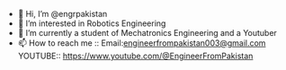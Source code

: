 - 👋 Hi, I’m @engrpakistan
- 👀 I’m interested in Robotics Engineering
- 🌱 I’m currently a student of Mechatronics Engineering and a Youtuber 
- 📫 How to reach me :: Email:engineerfrompakistan003@gmail.com
  YOUTUBE:: https://www.youtube.com/@EngineerFromPakistan


